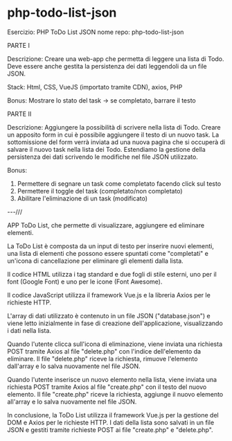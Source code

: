 # php-todo-list-json

Esercizio: PHP ToDo List JSON
nome repo: php-todo-list-json

PARTE I

Descrizione:
Creare una web-app che permetta di leggere una lista di Todo.
Deve essere anche gestita la persistenza dei dati leggendoli da un file JSON.

Stack:
Html, CSS, VueJS (importato tramite CDN), axios, PHP

Bonus:
Mostrare lo stato del task → se completato, barrare il testo

PARTE II

Descrizione:
Aggiungere la possibilità di scrivere nella lista di Todo.
Creare un apposito form in cui è possibile aggiungere il testo di un nuovo task.
La sottomissione del form verrà inviata ad una nuova pagina che si occuperà di salvare il nuovo task nella lista dei Todo.
Estendiamo la gestione della persistenza dei dati scrivendo le modifiche nel file JSON utilizzato.

Bonus:

1. Permettere di segnare un task come completato facendo click sul testo
2. Permettere il toggle del task (completato/non completato)
3. Abilitare l'eliminazione di un task (modificato)

---///

APP ToDo List, che permette di visualizzare, aggiungere ed eliminare elementi.

La ToDo List è composta da un input di testo per inserire nuovi elementi, una lista di elementi che possono
essere spuntati come "completati" e un'icona di cancellazione per eliminare gli elementi dalla lista.

Il codice HTML utilizza i tag standard e due fogli di stile esterni, uno per il font (Google Font)
e uno per le icone (Font Awesome).

Il codice JavaScript utilizza il framework Vue.js e la libreria Axios per le richieste HTTP.

L'array di dati utilizzato è contenuto in un file JSON ("database.json")
e viene letto inizialmente in fase di creazione dell'applicazione, visualizzando i dati nella lista.

Quando l'utente clicca sull'icona di eliminazione, viene inviata una richiesta POST
tramite Axios al file "delete.php" con l'indice dell'elemento da eliminare.
Il file "delete.php" riceve la richiesta, rimuove l'elemento dall'array e lo salva nuovamente nel file JSON.

Quando l'utente inserisce un nuovo elemento nella lista, viene inviata una richiesta POST
tramite Axios al file "create.php" con il testo del nuovo elemento.
Il file "create.php" riceve la richiesta, aggiunge il nuovo elemento all'array e lo salva nuovamente nel file JSON.

In conclusione, la ToDo List utilizza il framework Vue.js per la gestione del DOM e Axios per le richieste HTTP.
I dati della lista sono salvati in un file JSON e gestiti tramite richieste POST ai file "create.php" e "delete.php".
